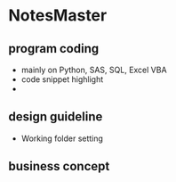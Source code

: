 # NotesMaster
## program coding
- mainly on Python, SAS, SQL, Excel VBA
- code snippet highlight
- 

## design guideline
 - Working folder setting

## business concept

